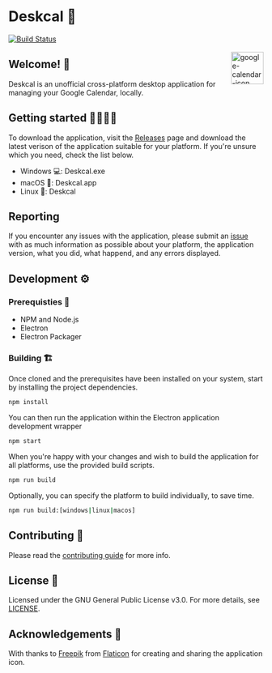 # Deskcal 📅
[![Build Status](https://travis-ci.com/cognophile/Deskcal.svg?branch=master)](https://travis-ci.com/cognophile/Deskcal) 

<img src="https://image.flaticon.com/icons/svg/281/281770.svg" alt="google-calendar-icon" width="64" height="64" align="right" hspace="0" vspace="3"/>

## Welcome! 👋
Deskcal is an unofficial cross-platform desktop application for managing your Google Calendar, locally. 

## Getting started 👩‍💻👨‍💻
To download the application, visit the [Releases](https://github.com/cognophile/Deskcal/releases) page and download the latest verison of the application suitable for your platform. If you're unsure which you need, check the list below.

* Windows 💻: Deskcal.exe
* macOS 🍎: Deskcal.app
* Linux 🐧: Deskcal

## Reporting
If you encounter any issues with the application, please submit an [issue](https://github.com/cognophile/Deskcal/issues) with as much information as possible about your platform, the application version, what you did, what happend, and any errors displayed.

## Development ⚙️
### Prerequisties 🧱
* NPM and Node.js 
* Electron 
* Electron Packager

### Building 🏗
Once cloned and the prerequisites have been installed on your system, start by installing the project dependencies. 

```bash
npm install
```

You can then run the application within the Electron application development wrapper

```bash
npm start
```

When you're happy with your changes and wish to build the application for all platforms, use the provided build scripts. 

```bash
npm run build
```

Optionally, you can specify the platform to build individually, to save time.

```bash
npm run build:[windows|linux|macos]
```

## Contributing 🎁
Please read the [contributing guide](CONTRIBUTING.md) for more info. 

## License 💼
Licensed under the GNU General Public License v3.0. For more details, see [LICENSE](LICENSE).

## Acknowledgements 🙌
With thanks to [Freepik]("https://www.flaticon.com/authors/freepik") from [Flaticon](https://www.flaticon.com/") for creating and sharing the application icon.
